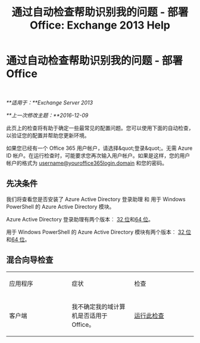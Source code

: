 ﻿---
title: '通过自动检查帮助识别我的问题 - 部署 Office: Exchange 2013 Help'
TOCTitle: 通过自动检查帮助识别我的问题 - 部署 Office
ms:assetid: 77d4587c-7fd5-4231-931e-3d6608e622f4
ms:mtpsurl: https://technet.microsoft.com/zh-cn/library/Dn793978(v=EXCHG.150)
ms:contentKeyID: 62633056
ms.date: 05/21/2018
mtps_version: v=EXCHG.150
ms.translationtype: MT
---

# 通过自动检查帮助识别我的问题 - 部署 Office

 

_**适用于：**Exchange Server 2013_

_**上一次修改主题：**2016-12-09_

此页上的检查将有助于确定一些最常见的配置问题。您可以使用下面的自动检查，以验证您的配置并帮助您更新环境。

如果您已经有一个 Office 365 用户帐户，请选择\&quot;登录\&quot;。无需 Azure ID 帐户。在运行检查时，可能要求您再次输入用户帐户。如果是这样，您的用户帐户的格式为 username@youroffice365login.domain 和您的密码。

## 先决条件

我们将查看您是否安装了 Azure Active Directory 登录助理 和 用于 Windows PowerShell 的 Azure Active Directory 模块。

Azure Active Directory 登录助理有两个版本︰ [32 位](https://go.microsoft.com/fwlink/?linkid=286261)和[64 位](https://go.microsoft.com/fwlink/?linkid=286262)。

用于 Windows PowerShell 的 Azure Active Directory 模块有两个版本︰ [32 位](https://go.microsoft.com/fwlink/?linkid=286258)和[64 位](https://go.microsoft.com/fwlink/?linkid=286259)。

## 混合向导检查


<table>
<colgroup>
<col style="width: 33%" />
<col style="width: 33%" />
<col style="width: 33%" />
</colgroup>
<tbody>
<tr class="odd">
<td><p>应用程序</p></td>
<td><p>症状</p></td>
<td><p>检查</p></td>
</tr>
<tr class="even">
<td><p>客户端</p></td>
<td><p>我不确定我的域计算机是否适用于 Office。</p></td>
<td><p><a href="https://go.microsoft.com/?linkid=9834911">运行此检查</a></p></td>
</tr>
</tbody>
</table>

